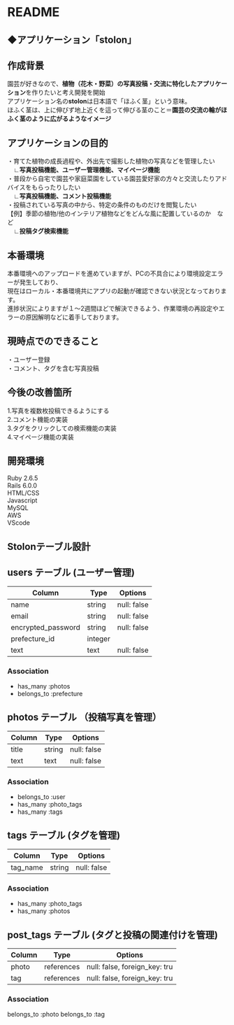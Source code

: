 # README

## ◆アプリケーション「stolon」 

## 作成背景  
園芸が好きなので、**植物（花木・野菜）の写真投稿・交流に特化したアプリケーション**を作りたいと考え開発を開始  
アプリケーション名の**stolon**は日本語で「ほふく茎」という意味。  
ほふく茎は、上に伸びず地上近くを這って伸びる茎のこと＝**園芸の交流の輪がほふく茎のように広がるようなイメージ**  

## アプリケーションの目的   
・育てた植物の成長過程や、外出先で撮影した植物の写真などを管理したい  
　**∟写真投稿機能、ユーザー管理機能、マイページ機能**  
・普段から自宅で園芸や家庭菜園をしている園芸愛好家の方々と交流したりアドバイスをもらったりしたい  
　**∟写真投稿機能、コメント投稿機能**  
・投稿されている写真の中から、特定の条件のものだけを閲覧したい  
【例】季節の植物/他のインテリア植物などをどんな風に配置しているのか　など  
　**∟投稿タグ検索機能**  
 
## 本番環境 
本番環境へのアップロードを進めていますが、PCの不具合により環境設定エラーが発生しており、  
現在はローカル・本番環境共にアプリの起動が確認できない状況となっております。  
進捗状況によりますが１〜2週間ほどで解決できるよう、作業環境の再設定やエラーの原因解明などに着手しております。  

## 現時点でのできること  
・ユーザー登録  
・コメント、タグを含む写真投稿  
 
## 今後の改善箇所  
1.写真を複数枚投稿できるようにする  
2.コメント機能の実装  
3.タグをクリックしての検索機能の実装  
4.マイページ機能の実装

## 開発環境  
Ruby 2.6.5  
Rails 6.0.0  
HTML/CSS  
Javascript  
MySQL  
AWS  
VScode

## Stolonテーブル設計

## users テーブル (ユーザー管理)

| Column             | Type    | Options     |
| ------------------ | ------- | ----------- |
| name               | string  | null: false |
| email              | string  | null: false |
| encrypted_password | string  | null: false |
| prefecture_id      | integer |             |
| text               | text    | null: false |

### Association

- has_many :photos
- belongs_to :prefecture

## photos テーブル （投稿写真を管理）

| Column             | Type       | Options     |
| ------------------ | ---------- | ----------- |
| title              | string     | null: false |
| text               | text       | null: false |

### Association

- belongs_to :user
- has_many :photo_tags
- has_many :tags

## tags テーブル (タグを管理)

| Column             | Type       | Options     |
| ------------------ | ---------- | ----------- |
| tag_name           | string     | null: false |

### Association

- has_many :photo_tags
- has_many :photos

## post_tags テーブル (タグと投稿の関連付けを管理)

| Column             | Type       | Options                       |
| ------------------ | ---------- | ----------------------------- |
| photo              | references | null: false, foreign_key: tru |
| tag                | references | null: false, foreign_key: tru |

### Association

  belongs_to :photo
  belongs_to :tag
